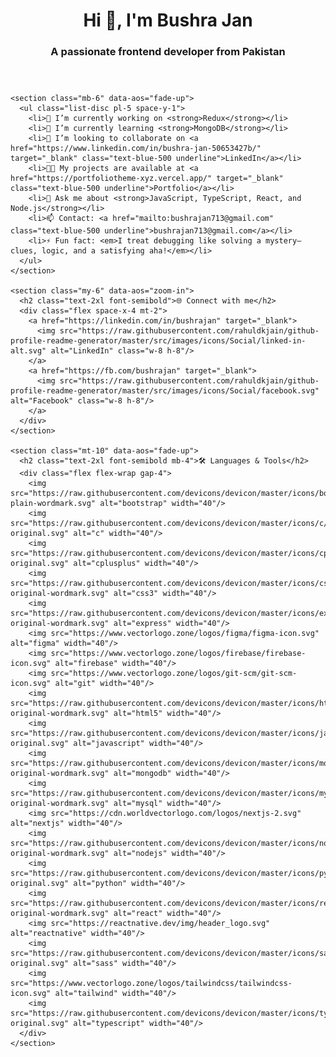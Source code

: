 <!DOCTYPE html>
<html lang="en">
<head>
  <meta charset="UTF-8" />
  <meta name="viewport" content="width=device-width, initial-scale=1.0" />
  <title>Hi, I'm Bushra Jan</title>

  <!-- TailwindCSS CDN -->
  <script src="https://cdn.tailwindcss.com"></script>

  <!-- AOS Animation CSS -->
  <link href="https://unpkg.com/aos@2.3.4/dist/aos.css" rel="stylesheet">
</head>

<body class="bg-gray-100 text-gray-900 font-sans">

  <header class="text-center py-10" data-aos="fade-down">
    <h1 class="text-4xl font-bold">Hi 👋, I'm Bushra Jan</h1>
    <h3 class="text-xl text-gray-700 mt-2">A passionate frontend developer from Pakistan</h3>
  </header>

  <main class="max-w-4xl mx-auto px-4">

    <section class="mb-6" data-aos="fade-up">
      <ul class="list-disc pl-5 space-y-1">
        <li>🔭 I’m currently working on <strong>Redux</strong></li>
        <li>🌱 I’m currently learning <strong>MongoDB</strong></li>
        <li>👯 I’m looking to collaborate on <a href="https://www.linkedin.com/in/bushra-jan-50653427b/" target="_blank" class="text-blue-500 underline">LinkedIn</a></li>
        <li>👨‍💻 My projects are available at <a href="https://portfoliotheme-xyz.vercel.app/" target="_blank" class="text-blue-500 underline">Portfolio</a></li>
        <li>💬 Ask me about <strong>JavaScript, TypeScript, React, and Node.js</strong></li>
        <li>📫 Contact: <a href="mailto:bushrajan713@gmail.com" class="text-blue-500 underline">bushrajan713@gmail.com</a></li>
        <li>⚡ Fun fact: <em>I treat debugging like solving a mystery—clues, logic, and a satisfying aha!</em></li>
      </ul>
    </section>

    <section class="my-6" data-aos="zoom-in">
      <h2 class="text-2xl font-semibold">🌐 Connect with me</h2>
      <div class="flex space-x-4 mt-2">
        <a href="https://linkedin.com/in/bushrajan" target="_blank">
          <img src="https://raw.githubusercontent.com/rahuldkjain/github-profile-readme-generator/master/src/images/icons/Social/linked-in-alt.svg" alt="LinkedIn" class="w-8 h-8"/>
        </a>
        <a href="https://fb.com/bushrajan" target="_blank">
          <img src="https://raw.githubusercontent.com/rahuldkjain/github-profile-readme-generator/master/src/images/icons/Social/facebook.svg" alt="Facebook" class="w-8 h-8"/>
        </a>
      </div>
    </section>

    <section class="mt-10" data-aos="fade-up">
      <h2 class="text-2xl font-semibold mb-4">🛠 Languages & Tools</h2>
      <div class="flex flex-wrap gap-4">
        <img src="https://raw.githubusercontent.com/devicons/devicon/master/icons/bootstrap/bootstrap-plain-wordmark.svg" alt="bootstrap" width="40"/>
        <img src="https://raw.githubusercontent.com/devicons/devicon/master/icons/c/c-original.svg" alt="c" width="40"/>
        <img src="https://raw.githubusercontent.com/devicons/devicon/master/icons/cplusplus/cplusplus-original.svg" alt="cplusplus" width="40"/>
        <img src="https://raw.githubusercontent.com/devicons/devicon/master/icons/css3/css3-original-wordmark.svg" alt="css3" width="40"/>
        <img src="https://raw.githubusercontent.com/devicons/devicon/master/icons/express/express-original-wordmark.svg" alt="express" width="40"/>
        <img src="https://www.vectorlogo.zone/logos/figma/figma-icon.svg" alt="figma" width="40"/>
        <img src="https://www.vectorlogo.zone/logos/firebase/firebase-icon.svg" alt="firebase" width="40"/>
        <img src="https://www.vectorlogo.zone/logos/git-scm/git-scm-icon.svg" alt="git" width="40"/>
        <img src="https://raw.githubusercontent.com/devicons/devicon/master/icons/html5/html5-original-wordmark.svg" alt="html5" width="40"/>
        <img src="https://raw.githubusercontent.com/devicons/devicon/master/icons/javascript/javascript-original.svg" alt="javascript" width="40"/>
        <img src="https://raw.githubusercontent.com/devicons/devicon/master/icons/mongodb/mongodb-original-wordmark.svg" alt="mongodb" width="40"/>
        <img src="https://raw.githubusercontent.com/devicons/devicon/master/icons/mysql/mysql-original-wordmark.svg" alt="mysql" width="40"/>
        <img src="https://cdn.worldvectorlogo.com/logos/nextjs-2.svg" alt="nextjs" width="40"/>
        <img src="https://raw.githubusercontent.com/devicons/devicon/master/icons/nodejs/nodejs-original-wordmark.svg" alt="nodejs" width="40"/>
        <img src="https://raw.githubusercontent.com/devicons/devicon/master/icons/python/python-original.svg" alt="python" width="40"/>
        <img src="https://raw.githubusercontent.com/devicons/devicon/master/icons/react/react-original-wordmark.svg" alt="react" width="40"/>
        <img src="https://reactnative.dev/img/header_logo.svg" alt="reactnative" width="40"/>
        <img src="https://raw.githubusercontent.com/devicons/devicon/master/icons/sass/sass-original.svg" alt="sass" width="40"/>
        <img src="https://www.vectorlogo.zone/logos/tailwindcss/tailwindcss-icon.svg" alt="tailwind" width="40"/>
        <img src="https://raw.githubusercontent.com/devicons/devicon/master/icons/typescript/typescript-original.svg" alt="typescript" width="40"/>
      </div>
    </section>

  </main>

  <!-- AOS Script -->
  <script src="https://unpkg.com/aos@2.3.4/dist/aos.js"></script>
  <script>
    AOS.init({
      duration: 1000,
      once: true
    });
  </script>

</body>
</html>
